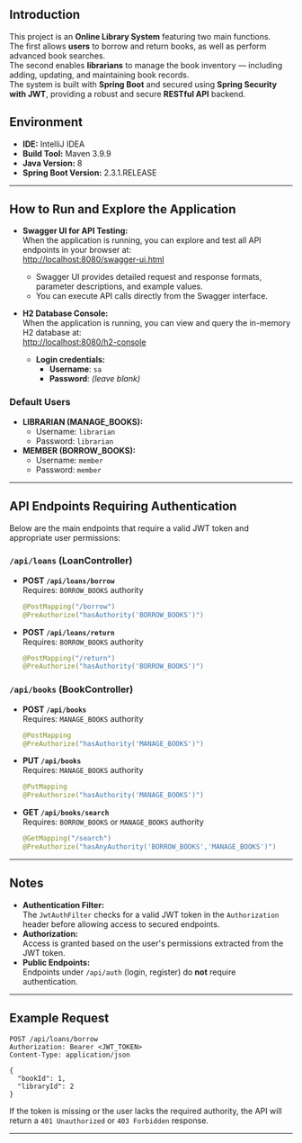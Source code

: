 ## **Introduction**

This project is an **Online Library System** featuring two main functions.  
The first allows **users** to borrow and return books, as well as perform advanced book searches.  
The second enables **librarians** to manage the book inventory — including adding, updating, and maintaining book records.  
The system is built with **Spring Boot** and secured using **Spring Security with JWT**, providing a robust and secure **RESTful API** backend.

## **Environment**
- **IDE:** IntelliJ IDEA  
- **Build Tool:** Maven 3.9.9  
- **Java Version:** 8  
- **Spring Boot Version:** 2.3.1.RELEASE

---

## How to Run and Explore the Application

- **Swagger UI for API Testing:**  
  When the application is running, you can explore and test all API endpoints in your browser at:  
  [http://localhost:8080/swagger-ui.html](http://localhost:8080/swagger-ui.html)
  - Swagger UI provides detailed request and response formats, parameter descriptions, and example values.
  - You can execute API calls directly from the Swagger interface.

- **H2 Database Console:**  
  When the application is running, you can view and query the in-memory H2 database at:  
  [http://localhost:8080/h2-console](http://localhost:8080/h2-console)
  - **Login credentials:**  
    - **Username**: `sa`  
    - **Password**: *(leave blank)*

### Default Users

- **LIBRARIAN (MANAGE_BOOKS):**  
  - Username: `librarian`  
  - Password: `librarian`
- **MEMBER (BORROW_BOOKS):**  
  - Username: `member`  
  - Password: `member`

---

## API Endpoints Requiring Authentication

Below are the main endpoints that require a valid JWT token and appropriate user permissions:

### `/api/loans` (LoanController)
- **POST `/api/loans/borrow`**  
  Requires: `BORROW_BOOKS` authority  
  ```java
  @PostMapping("/borrow")
  @PreAuthorize("hasAuthority('BORROW_BOOKS')")
  ```
- **POST `/api/loans/return`**  
  Requires: `BORROW_BOOKS` authority  
  ```java
  @PostMapping("/return")
  @PreAuthorize("hasAuthority('BORROW_BOOKS')")
  ```

### `/api/books` (BookController)
- **POST `/api/books`**  
  Requires: `MANAGE_BOOKS` authority  
  ```java
  @PostMapping
  @PreAuthorize("hasAuthority('MANAGE_BOOKS')")
  ```
- **PUT `/api/books`**  
  Requires: `MANAGE_BOOKS` authority  
  ```java
  @PutMapping
  @PreAuthorize("hasAuthority('MANAGE_BOOKS')")
  ```
- **GET `/api/books/search`**  
  Requires: `BORROW_BOOKS` or `MANAGE_BOOKS` authority  
  ```java
  @GetMapping("/search")
  @PreAuthorize("hasAnyAuthority('BORROW_BOOKS','MANAGE_BOOKS')")
  ```

---

## Notes

- **Authentication Filter:**  
  The `JwtAuthFilter` checks for a valid JWT token in the `Authorization` header before allowing access to secured endpoints.
- **Authorization:**  
  Access is granted based on the user's permissions extracted from the JWT token.
- **Public Endpoints:**  
  Endpoints under `/api/auth` (login, register) do **not** require authentication.

---

## Example Request

```http
POST /api/loans/borrow
Authorization: Bearer <JWT_TOKEN>
Content-Type: application/json

{
  "bookId": 1,
  "libraryId": 2
}
```

If the token is missing or the user lacks the required authority, the API will return a `401 Unauthorized` or `403 Forbidden` response.

---